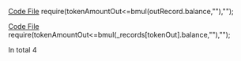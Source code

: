 
[Code File](../repos/2020-05-balancer-finance/balancer-core/contracts/BPool.sol#L504)
require(tokenAmountOut<=bmul(outRecord.balance,""),"");

[Code File](../repos/2020-05-balancer-finance/balancer-core/contracts/BPool.sol#L641)
require(tokenAmountOut<=bmul(_records[tokenOut].balance,""),"");

In total 4